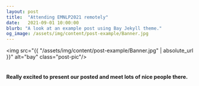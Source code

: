 ```yaml
---
layout: post
title:  "Attending EMNLP2021 remotely"
date:   2021-09-01 10:00:00
blurb: "A look at an example post using Bay Jekyll theme."
og_image: /assets/img/content/post-example/Banner.jpg
---
```


<img src="{{ "/assets/img/content/post-example/Banner.jpg" | absolute_url }}" alt="bay" class="post-pic"/>
<br />
<br />

#### Really excited to present our posted and meet lots of nice people there.
